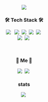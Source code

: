 
<p align="center"><img src="https://capsule-render.vercel.app/api?type=soft&color=3CB371&height=150&section=header&text=MooyeolLee&fontSize=70&animation=twinklin"/></p>

<h3 align="center">🛠 Tech Stack 🛠</h3>
<p align="center">
<img src="https://img.shields.io/badge/Java-007396?style=flat-square&logo=java&logoColor=white"/>&nbsp;&nbsp;
<img src="https://img.shields.io/badge/SpringBoot-6DB33F?style=flat-square&logo=Spring&logoColor=white"/></a>&nbsp 
<img src="https://img.shields.io/badge/Mysql-E6B91E?style=flat-square&logo=MySql&logoColor=white"/></a>&nbsp 
<img src="https://img.shields.io/badge/aws-333664?style=flat-square&logo=amazon-aws&logoColor=white"/></a>&nbsp 
<img src="https://img.shields.io/badge/SpringSecurity-6DB33F?style=flat-square&logo=spring-security&logoColor=white"/></a>&nbsp 
</br>
<img src="https://img.shields.io/badge/GithubActions-2088FF?style=flat-square&logo=github-actions&logoColor=white"/></a>&nbsp 
<img src="https://img.shields.io/badge/Docker-2496ED?style=flat-square&logo=docker&logoColor=white"/></a>&nbsp 
</p>

</br>

<h3 align="center">💁 Me 💁</h3>
<p align="center">
<a href="https://m0o0o0o.github.io/"><img src="https://img.shields.io/badge/github.io-181717?style=flat-square&logo=github&logoColor=white"/></a>&nbsp
<a href="https://solved.ac/dlandif22"><img src="http://mazassumnida.wtf/api/mini/generate_badge?boj=dlandif22" /></a>&nbsp
</p>

<h3 align="center">stats</h3>
<p align="center">
<img src="https://github-readme-stats.vercel.app/api?username=M0o0o0o&show_icons=true&theme=tokyonight" />&nbsp 


